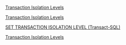 [Transaction Isolation Levels](https://docs.microsoft.com/en-us/sql/odbc/reference/develop-app/transaction-isolation-levels?view=sql-server-2017)

[Transaction Isolation Levels](https://www.sqlservercentral.com/articles/isolation-levels-in-sql-server)

[SET TRANSACTION ISOLATION LEVEL (Transact-SQL)](https://docs.microsoft.com/en-us/sql/t-sql/statements/set-transaction-isolation-level-transact-sql?view=sql-server-2017)

[Transaction Isolation Levels](https://www.geeksforgeeks.org/transaction-isolation-levels-dbms/)
